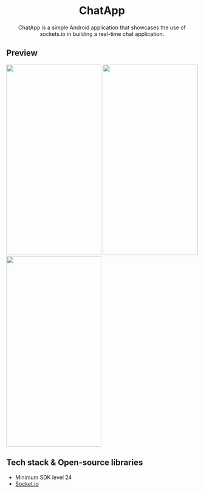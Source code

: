 <h1 align="center">ChatApp</h1>

<p align="center">
ChatApp is a simple Android application that showcases the use of sockets.io in building a real-time chat application.
</p>

<h2>Preview</h2>
<img src = "https://github.com/its-kaiser/ChatApp/assets/53334151/7ad1c5d8-975f-4d93-a012-bf8cd42c154d" width ="250px" height ="500px">
<img src = "https://github.com/its-kaiser/ChatApp/assets/53334151/8198f379-752c-4180-b37d-5ff0f5790361" width ="250px" height ="500px">
<img src = "https://github.com/its-kaiser/ChatApp/assets/53334151/d68cf53f-49c6-42d4-8b0c-9aca399d41ac" width ="250px" height ="500px">

## Tech stack & Open-source libraries
- Minimum SDK level 24
- [Socket.io](https://socket.io/blog/native-socket-io-and-android/)
